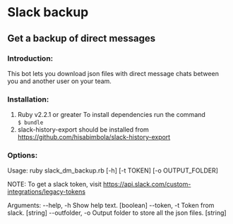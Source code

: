 # Slack backup
## Get a backup of direct messages

### Introduction:
This bot lets you download json files with direct message chats between you and another user on your team. 

### Installation:
1. Ruby v2.2.1 or greater
   To install dependencies run the command   
   `$ bundle`
2. slack-history-export should be installed from https://github.com/hisabimbola/slack-history-export 

### Options:
Usage: 
ruby slack_dm_backup.rb [-h] [-t TOKEN] [-o OUTPUT_FOLDER]

NOTE: To get a slack token, visit https://api.slack.com/custom-integrations/legacy-tokens

Arguments:
--help,      -h     Show help text.                            [boolean]
--token,     -t     Token from slack.	                       [string]
--outfolder, -o     Output folder to store all the json files. [string]